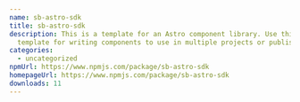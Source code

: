 ```yaml
---
name: sb-astro-sdk
title: sb-astro-sdk
description: This is a template for an Astro component library. Use this
  template for writing components to use in multiple projects or publish to NPM.
categories:
  - uncategorized
npmUrl: https://www.npmjs.com/package/sb-astro-sdk
homepageUrl: https://www.npmjs.com/package/sb-astro-sdk
downloads: 11
---
```

